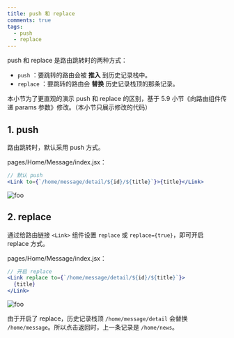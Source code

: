 ```yaml
---
title: push 和 replace
comments: true
tags:
  - push
  - replace
---
```


push 和 replace 是路由跳转时的两种方式：

- `push` ：要跳转的路由会被 **推入** 到历史记录栈中。
- `replace` ：要跳转的路由会 **替换** 历史记录栈顶的那条记录。

本小节为了更直观的演示 push 和 replace 的区别，基于 5.9 小节《向路由组件传递 params 参数》修改。（本小节只展示修改的代码）

## 1. push

路由跳转时，默认采用 push 方式。

pages/Home/Message/index.jsx：

```jsx
// 默认 push
<Link to={`/home/message/detail/${id}/${title}`}>{title}</Link>
```

<img class="zoomable" :src="$withBase('/images/screenshot/5/12/1.gif')" alt="foo">

## 2. replace

通过给路由链接 `<Link>` 组件设置 `replace` 或 `replace={true}`，即可开启 replace 方式。

pages/Home/Message/index.jsx：

```jsx
// 开启 replace
<Link replace to={`/home/message/detail/${id}/${title}`}>
  {title}
</Link>
```

<img class="zoomable" :src="$withBase('/images/screenshot/5/12/2.gif')" alt="foo">

由于开启了 replace，历史记录栈顶 `/home/message/detail` 会替换 `/home/message`。所以点击返回时，上一条记录是 `/home/news`。
